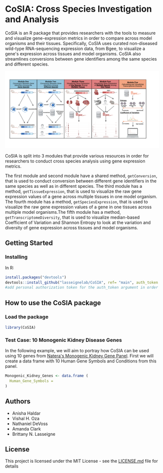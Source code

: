 # CoSIA: **C**r**o**ss **S**pecies **I**nvestigation and **A**nalysis

CoSIA is an R package that provides researchers with the tools to measure and visualize gene-expression metrics in order to compare across model organisms and their tissues. Specifically, CoSIA uses curated non-diseased wild-type RNA-sequencing expression data, from Bgee, to visualize a gene's expression across tissues and model organisms. CoSIA also streamlines conversions between gene identifiers among the same species and different species.

<img src="inst/images/CoSIA_Workflow.png" alt="Figure 1. CoSIA_Workflow" width="703"/>

CoSIA is split into 3 modules that provide various resources in order for researchers to conduct cross species analysis using gene expression metrics.

The first module and second module have a shared method, `getConversion`, that is used to conduct conversion between different gene identifiers in the same species as well as in different species. The third module has a method, `getTissueExpression`, that is used to visualize the raw gene expression values of a gene across multiple tissues in one model organism. The fourth module has a method, `getSpeciesExpression`, that is used to visualize the raw gene expression values of a gene in one tissues across multiple model organisms.The fifth module has a method, `getTranscriptomeDiversity`, that is used to visualize median-based Coefficient of Variation and Shannon Entropy to look at the variation and diversity of gene expression across tissues and model organisms.

## Getting Started

### Installing

In R:

``` r
install.packages("devtools")
devtools::install_github("lasseignelab/CoSIA", ref= "main", auth_token = "")
#add personal authorization token for the auth_token argument in order to properly load the CoSIA package
```

## How to use the CoSIA package

### Load the package

``` r
library(CoSIA)
```

### Test Case: 10 Monogenic Kidney Disease Genes

In the following example, we will aim to portray how CoSIA can be used using 10 genes from [Natera's Monogenic Kidney Gene Panel](https://www.natera.com/resource-library/renasight/385-genes-associated-with-monogenic-disorders-linked-to-kidney-disease). First we will create a data frame with 10 Human Gene Symbols and Conditions from this panel.

``` r
Monogenic_Kidney_Genes <- data.frame (
  Human_Gene_Symbols = 
)
```

## Authors

-   Anisha Haldar
-   Vishal H. Oza
-   Nathaniel DeVoss
-   Amanda Clark
-   Brittany N. Lasseigne

## License

This project is licensed under the MIT License - see the [LICENSE.md](LICENSE.md) file for details
